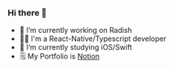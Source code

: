 ### Hi there 👋

- 🔭 I’m currently working on Radish
- 👨‍💻 I'm a React-Native/Typescript developer
- 🌱 I’m currently studying iOS/Swift
- 🗒️ My Portfolio is [Notion](https://choi-hyunjin.notion.site/4bcdb96baf1745f687cf2faa1280d4f1)

<!--
**ChoiHyunjin/ChoiHyunjin** is a ✨ _special_ ✨ repository because its `README.md` (this file) appears on your GitHub profile.

Here are some ideas to get you started:

- 🔭 I’m currently working on ...
- 🌱 I’m currently learning ...
- 👯 I’m looking to collaborate on ...
- 🤔 I’m looking for help with ...
- 💬 Ask me about ...
- 📫 How to reach me: ...
- 😄 Pronouns: ...
- ⚡ Fun fact: ...
-->
